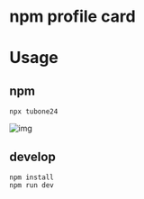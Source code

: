 # npm profile card

# Usage

## npm

```
npx tubone24
```

![img](https://i.imgur.com/KcjLilg.png)

## develop

```
npm install
npm run dev
```